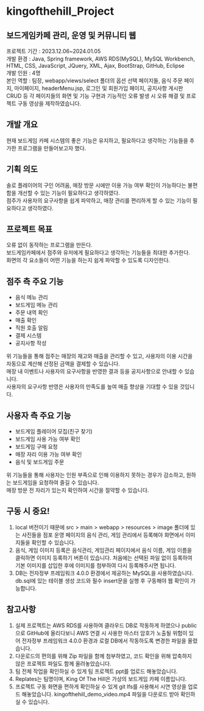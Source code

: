 # kingofthehill_Project

## 보드게임카페 관리, 운영 및 커뮤니티 웹
프로젝트 기간 : 2023.12.06~2024.01.05  
개발 환경 : Java, Spring framework, AWS RDS(MySQL), MySQL Workbench, HTML, CSS, JavaScript, JQuery, XML, Ajax, BootStrap, GitHub, Eclipse  
개발 인원 : 4명  
본인 역할 : 팀장, webapp/views/select 폴더의 옵션 선택 페이지들, 음식 주문 페이지, 마이페이지, headerMenu.jsp, 로그인 및 회원가입 페이지, 공지사항 게시판 CRUD 등 각 페이지들의 화면 및 기능 구현과 기능적인 오류 발생 시 오류 해결 및 프로젝트 구동 영상을 제작하였습니다.  

## 개발 개요
현재 보드게임 카페 시스템의 좋은 기능은 유지하고, 필요하다고 생각하는 기능들을 추가한 프로그램을 만들어보고자 했다.  

## 기획 의도
솔로 플레이어의 구인 어려움, 매장 방문 시에만 이용 가능 여부 확인이 가능하다는 불편함을 개선할 수 있는 기능이 필요하다고 생각하였다.  
점주가 사용자의 요구사항을 쉽게 파악하고, 매장 관리를 편리하게 할 수 있는 기능이 필요하다고 생각하였다.  

## 프로젝트 목표
오류 없이 동작하는 프로그램을 만든다.  
보드게임카페에서 점주와 유저에게 필요하다고 생각하는 기능들을 최대한 추가한다.  
화면의 각 요소들이 어떤 기능을 하는지 쉽게 파악할 수 있도록 디자인한다.  

## 점주 측 주요 기능
- 음식 메뉴 관리  
- 보드게임 메뉴 관리  
- 주문 내역 확인  
- 매출 확인  
- 직원 호출 알림  
- 결제 시스템  
- 공지사항 작성  

위 기능들을 통해 점주는 매장의 재고와 매출을 관리할 수 있고, 사용자의 이용 시간을 자동으로 계산해 산정된 금액을 결제할 수 있습니다.  
매장 내 이벤트나 사용자의 요구사항을 반영한 결과 등을 공지사항으로 안내할 수 있습니다.  
사용자의 요구사항 반영은 사용자의 만족도를 높여 매출 향상을 기대할 수 있을 것입니다.  

## 사용자 측 주요 기능
- 보드게임 플레이어 모집(친구 찾기)  
- 보드게임 사용 가능 여부 확인  
- 보드게임 구매 요청  
- 매장 자리 이용 가능 여부 확인  
- 음식 및 보드게임 주문  

위 기능들을 통해 사용자는 인원 부족으로 인해 이용하지 못하는 경우가 감소하고, 원하는 보드게임을 요청하여 즐길 수 있습니다.  
매장 방문 전 자리가 있는지 확인하여 시간을 절약할 수 있습니다.  


## 구동 시 중요!
1. local 버전이기 때문에 src > main > webapp > resources > image 폴더에 있는 사진들을 점포 운영 페이지의 음식 관리, 게임 관리에서 등록해야 화면에서 이미지들을 확인할 수 있습니다.  
2. 음식, 게임 이미지 등록은 음식관리, 게임관리 페이지에서 음식 이름, 게임 이름을 클릭하면 이미지 등록하기 버튼이 있습니다. 처음에는 선택된 파일 없이 등록하여 기본 이미지를 삽입한 후에 이미지를 첨부하여 다시 등록해주시면 됩니다.  
3. DB는 전자정부 프레임워크 4.0.0 환경에서 제공하는 MySQL을 사용하였습니다. db.sql에 있는 테이블 생성 코드와 필수 insert문을 실행 후 구동해야 웹 확인이 가능합니다.  

## 참고사항
1. 실제 프로젝트는 AWS RDS를 사용하여 클라우드 DB로 작동하게 하였으나 public으로 GitHub에 올리다보니 AWS 연결 시 사용한 마스터 암호가 노출될 위험이 있어 전자정부 프레임워크 4.0.0 환경과 로컬 DB에서 작동하도록 변경한 파일을 올렸습니다.  
2. 다운로드의 편의를 위해 Zip 파일을 함께 첨부하였고, 코드 확인을 위해 압축하지 않은 프로젝트 파일도 함께 올려놓았습니다.  
3. 팀 전체 작업을 확인하실 수 있게 팀 프로젝트 ppt를 업로드 해놓았습니다.  
4. Replates는 팀명이며, King Of The Hill은 가상의 보드게임 카페 이름입니다.  
5. 프로젝트 구동 화면을 편하게 확인하실 수 있게 git lfs를 사용해서 시연 영상을 업로드 해놓았습니다. kingofthehill_demo_video.mp4 파일을 다운로드 받아 확인하실 수 있습니다.  
